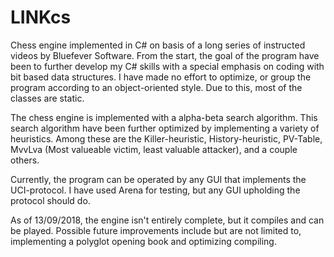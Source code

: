 # LINKcs
Chess engine implemented in C# on basis of a long series of instructed videos by Bluefever Software.
From the start, the goal of the program have been to further develop my C# skills with a special emphasis
on coding with bit based data structures. 
I have made no effort to optimize, or group the program according to an object-oriented style. Due to this, 
most of the classes are static.

The chess engine is implemented with a alpha-beta search algorithm. 
This search algorithm have been further optimized by implementing a variety of heuristics.
Among these are the Killer-heuristic, History-heuristic, PV-Table, MvvLva (Most valueable victim, least valuable attacker),
and a couple others. 

Currently, the program can be operated by any GUI that implements the UCI-protocol. I have used Arena for testing,
but any GUI upholding the protocol should do.

As of 13/09/2018, the engine isn't entirely complete, but it compiles and can be played.
Possible future improvements include but are not limited to, implementing a polyglot opening book and optimizing compiling.
